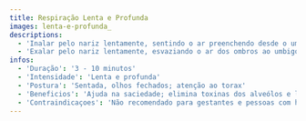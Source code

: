 ```yaml
---
title: Respiração Lenta e Profunda
images: lenta-e-profunda_
descriptions:
  - 'Inalar pelo nariz lentamente, sentindo o ar preenchendo desde o umbigo até os ombros.'
  - 'Exalar pelo nariz lentamente, esvaziando o ar dos ombros ao umbigo.'
infos:
  - 'Duração': '3 - 10 minutos'
  - 'Intensidade': 'Lenta e profunda'
  - 'Postura': 'Sentada, olhos fechados; atenção ao torax'
  - 'Beneficios': 'Ajuda na saciedade; elimina toxinas dos alveólos e limpa o sangue<br>Estimula produção de endorfina; acalma e relaxa'
  - 'Contraindicaçoes': 'Não recomendado para gestantes e pessoas com hipertensão'
---
```

